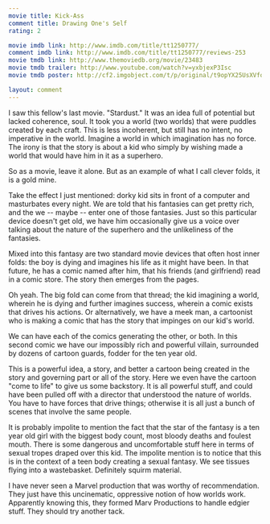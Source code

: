 ```yaml
---
movie title: Kick-Ass
comment title: Drawing One's Self
rating: 2

movie imdb link: http://www.imdb.com/title/tt1250777/
comment imdb link: http://www.imdb.com/title/tt1250777/reviews-253
movie tmdb link: http://www.themoviedb.org/movie/23483
movie tmdb trailer: http://www.youtube.com/watch?v=yxbjexP3Isc
movie tmdb poster: http://cf2.imgobject.com/t/p/original/t9opYX25UsXVfq5ZBGC7KiKJm9U.jpg

layout: comment
---
```


I saw this fellow's last movie. "Stardust." It was an idea full of potential but lacked coherence, soul. It took you a world (two worlds) that were puddles created by each craft. This is less incoherent, but still has no intent, no imperative in the world. Imagine a world in which imagination has no force. The irony is that the story is about a kid who simply by wishing made a world that would have him in it as a superhero.

So as a movie, leave it alone. But as an example of what I call clever folds, it is a gold mine. 

Take the effect I just mentioned: dorky kid sits in front of a computer and masturbates every night. We are told that his fantasies can get pretty rich, and the we -- maybe -- enter one of those fantasies. Just so this particular device doesn't get old, we have him occasionally give us a voice over talking about the nature of the superhero and the unlikeliness of the fantasies.

Mixed into this fantasy are two standard movie devices that often host inner folds: the boy is dying and imagines his life as it might have been. In that future, he has a comic named after him, that his friends (and girlfriend) read in a comic store. The story then emerges from the pages.

Oh yeah. The big fold can come from that thread; the kid imagining a world, wherein he is dying and further imagines success, wherein a comic exists that drives his actions. Or alternatively, we have a meek man, a cartoonist who is making a comic that has the story that impinges on our kid's world. 

We can have each of the comics generating the other, or both. In this second comic we have our impossibly rich and powerful villain, surrounded by dozens of cartoon guards, fodder for the ten year old. 

This is a powerful idea, a story, and better a cartoon being created in the story and governing part or all of the story. Here we even have the cartoon "come to life" to give us some backstory. It is all powerful stuff, and could have been pulled off with a director that understood the nature of worlds. You have to have forces that drive things; otherwise it is all just a bunch of scenes that involve the same people.

It is probably impolite to mention the fact that the star of the fantasy is a ten year old girl with the biggest body count, most bloody deaths and foulest mouth. There is some dangerous and uncomfortable stuff here in terms of sexual tropes draped over this kid. The impolite mention is to notice that this is in the context of a teen body creating a sexual fantasy. We see tissues flying into a wastebasket. Definitely squirm material.

I have never seen a Marvel production that was worthy of recommendation. They just have this uncinematic, oppressive notion of how worlds work. Apparently knowing this, they formed Marv Productions to handle edgier stuff. They should try another tack.